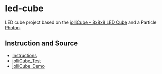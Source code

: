 # led-cube

LED cube project based on the [jolliCube – 8x8x8 LED Cube](https://www.tindie.com/products/Nick64/jollicube---8x8x8-led-cube-spi-diy-kit) and a Particle [Photon](https://docs.particle.io/datasheets/photon-datasheet/).

## Instruction and Source

* [Instructions](http://www.instructables.com/id/JolliCube-an-8x8x8-LED-Cube-SPI/)
* [jolliCube_Test](https://sites.google.com/site/jollifactory/jolliCube_Test_V1_0.ino?attredirects=0&d=1)
* [jolliCube_Demo](https://sites.google.com/site/jollifactory/jolliCube_Demo_V1_0.ino?attredirects=0&d=1)
